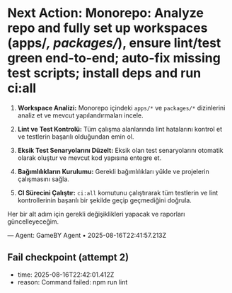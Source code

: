# Next Action: Monorepo: Analyze repo and fully set up workspaces (apps/*, packages/*), ensure lint/test green end-to-end; auto-fix missing test scripts; install deps and run ci:all

1. **Workspace Analizi:** Monorepo içindeki `apps/*` ve `packages/*` dizinlerini analiz et ve mevcut yapılandırmaları incele.

2. **Lint ve Test Kontrolü:** Tüm çalışma alanlarında lint hatalarını kontrol et ve testlerin başarılı olduğundan emin ol.

3. **Eksik Test Senaryolarını Düzelt:** Eksik olan test senaryolarını otomatik olarak oluştur ve mevcut kod yapısına entegre et.

4. **Bağımlılıkların Kurulumu:** Gerekli bağımlılıkları yükle ve projelerin çalışmasını sağla.

5. **CI Sürecini Çalıştır:** `ci:all` komutunu çalıştırarak tüm testlerin ve lint kontrollerinin başarılı bir şekilde geçip geçmediğini doğrula. 

Her bir alt adım için gerekli değişiklikleri yapacak ve raporları güncelleyeceğim.

— Agent: GameBY Agent • 2025-08-16T22:41:57.213Z


## Fail checkpoint (attempt 2)
- time: 2025-08-16T22:42:01.412Z
- reason: Command failed: npm run lint
